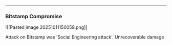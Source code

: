 
----
### Bitstamp Compromise
![[Pasted image 20251011150059.png]]

Attack on Bitstamp was 'Social Engineering attack'. Unrecoverable damage 